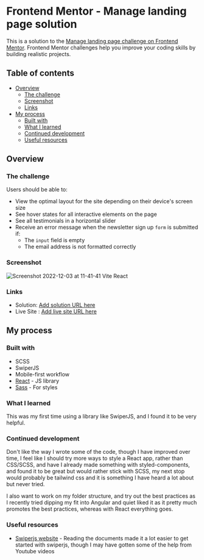 # Frontend Mentor - Manage landing page solution

This is a solution to the [Manage landing page challenge on Frontend Mentor](https://www.frontendmentor.io/challenges/manage-landing-page-SLXqC6P5). Frontend Mentor challenges help you improve your coding skills by building realistic projects. 

## Table of contents

- [Overview](#overview)
  - [The challenge](#the-challenge)
  - [Screenshot](#screenshot)
  - [Links](#links)
- [My process](#my-process)
  - [Built with](#built-with)
  - [What I learned](#what-i-learned)
  - [Continued development](#continued-development)
  - [Useful resources](#useful-resources)

## Overview

### The challenge

Users should be able to:

- View the optimal layout for the site depending on their device's screen size
- See hover states for all interactive elements on the page
- See all testimonials in a horizontal slider
- Receive an error message when the newsletter sign up `form` is submitted if:
  - The `input` field is empty
  - The email address is not formatted correctly

### Screenshot

![Screenshot 2022-12-03 at 11-41-41 Vite React](https://user-images.githubusercontent.com/76236208/205434591-24cc7a47-eb67-4e70-89bb-33cc47de4c24.png)

### Links

- Solution: [Add solution URL here](https://github.com/thulanigamtee/manage-landing-page)
- Live Site : [Add live site URL here](https://sage-gecko-8b3c36.netlify.app/)

## My process

### Built with

- SCSS
- SwiperJS
- Mobile-first workflow
- [React](https://reactjs.org/) - JS library
- [Sass](https://sass-lang.com/) - For styles

### What I learned

This was my first time using a library like SwiperJS, and I found it to be very helpful.

### Continued development

Don't like the way I wrote some of the code, though I have improved over time, I feel like I should try more ways to style a React app, rather than CSS/SCSS, and have I already made something with styled-components, and found it to be great but would rather stick with SCSS, my next stop would probably be tailwind css and it is something I have heard a lot about but never tried.

I also want to work on my folder structure, and try out the best practices as I recently tried dipping my fit into Angular and quiet liked it as it pretty much promotes the best practices, whereas with React everything goes.

### Useful resources

- [Swiperjs website](https://swiperjs.com/react) - Reading the documents made it a lot easier to get started with swiperjs, though I may have gotten some of the help from Youtube videos
